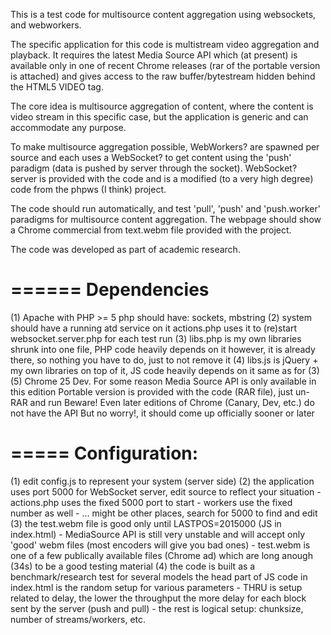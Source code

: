 This is a test code for multisource content aggregation using websockets, and webworkers.

The specific application for this code is multistream video aggregation and playback. It requires the latest Media Source API which (at present) is available only in one of recent Chrome releases (rar of the portable version is attached) and gives access to the raw buffer/bytestream hidden behind the HTML5 VIDEO tag.

The core idea is multisource aggregation of content, where the content is video stream in this specific case, but the application is generic and can accommodate any purpose.

To make multisource aggregation possible, WebWorkers? are spawned per source and each uses a WebSocket? to get content using the 'push' paradigm (data is pushed by server through the socket). WebSocket? server is provided with the code and is a modified (to a very high degree) code from the phpws (I think) project.

The code should run automatically, and test 'pull', 'push' and 'push.worker' paradigms for multisource content aggregation. The webpage should show a Chrome commercial from text.webm file provided with the project.

The code was developed as part of academic research. 


======
Dependencies
======

(1) Apache with PHP >= 5
      php should have: sockets, mbstring
(2) system should have a running atd service on it
      actions.php uses it to (re)start websocket.server.php for each test run
(3) libs.php is my own libraries shrunk into one file, PHP code heavily depends on it
      however, it is already there, so nothing you have to do, just to not remove it
(4) libs.js is jQuery + my own libraries on top of it, JS code heavily depends on it
      same as for (3)
(5) Chrome 25 Dev.
      For some reason Media Source API is only available in this edition
      Portable version is provided with the code (RAR file), just un-RAR and run
      Beware! Even later editions of Chrome (Canary, Dev, etc.) do not have the API
      But no worry!, it should come up officially sooner or later






===== 
Configuration:
=====

(1) edit config.js to represent your system (server side)
(2) the application uses port 5000 for WebSocket server, edit 
      source to reflect your situation
       - actions.php uses the fixed 5000 port to start
       - workers use the fixed number as well
       - ... might be other places, search for 5000 to find and edit
(3) the test.webm file is good only until LASTPOS=2015000 (JS in index.html)
 	- MediaSource API is still very unstable and will accept only 'good' webm files
 	  (most encoders will give you bad ones)
 	- test.webm is one of a few publically available files (Chrome ad) which are 
 	  long anough (34s) to be a good testing material
(4) the code is built as a benchmark/research test for several models
      the head part of JS code in index.html is the random setup for various parameters
        - THRU is setup related to delay, the lower the throughput the more delay
           for each block sent by the server (push and pull)
        - the rest is logical setup: chunksize, number of streams/workers, etc.
        

